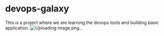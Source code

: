 # devops-galaxy
This is a project where we are learning the devops tools and building basic application.
![Uploading image.png…]()
